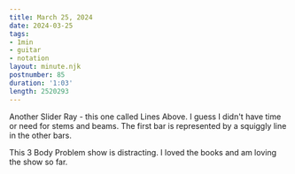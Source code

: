 ```yaml
---
title: March 25, 2024
date: 2024-03-25
tags:
- 1min
- guitar
- notation
layout: minute.njk
postnumber: 85
duration: '1:03'
length: 2520293
---
```

Another Slider Ray - this one called Lines Above. I guess I didn't have time or need for stems and beams. The first bar is represented by a squiggly line in the other bars. 

This 3 Body Problem show is distracting. I loved the books and am loving the show so far. 
